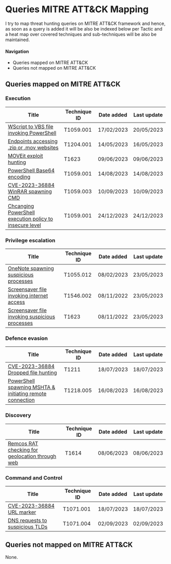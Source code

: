 # Queries MITRE ATT&CK Mapping

I try to map threat hunting queries on MITRE ATT&CK framework and hence, as soon as a query is added it will be also be indexed below per Tactic and a heat map over covered techniques and sub-techniques will be also be maintained.

#### Navigation
- Queries mapped on MITRE ATT&CK
- Queries not mapped on MITRE ATT&CK

## Queries mapped on MITRE ATT&CK

### Execution

| Title        | Technique ID           | Date added  | Last update |
|---------------|---------------|-------|-------|
| [WScript to VBS file invoking PowerShell](https://github.com/cyb3rmik3/KQL-threat-hunting-queries/blob/main/01.ThreatHunting/wscript-vbs-spawning-suspicious-processes.md)      | T1059.001 | 17/02/2023 | 20/05/2023 |
| [Endpoints accessing .zip or .mov websites](https://github.com/cyb3rmik3/KQL-threat-hunting-queries/blob/main/01.ThreatHunting/network-zipandmov-access.md)      | T1204.001 | 14/05/2023 | 16/05/2023 |
| [MOVEit exploit hunting](https://github.com/cyb3rmik3/KQL-threat-hunting-queries/blob/main/01.ThreatHunting/MOVEit-exploit-hunting.md)      | T1623 | 09/06/2023 | 09/06/2023 |
| [PowerShell Base64 encoding](https://github.com/cyb3rmik3/KQL-threat-hunting-queries/blob/main/01.ThreatHunting/powershell-base64-encoding.md)   | T1059.001 | 14/08/2023 | 14/08/2023 |
| [CVE-2023-36884 WinRAR spawning CMD](https://github.com/cyb3rmik3/KQL-threat-hunting-queries/blob/main/01.ThreatHunting/CVE-2023-38831-winrar-spawning-cmd.md)      | T1059.003 | 10/09/2023 | 10/09/2023 |
| [Chcanging PowerShell execution policy to insecure level](https://github.com/cyb3rmik3/KQL-threat-hunting-queries/blob/main/01.ThreatHunting/changing-powershell-execution-policy-to-insecure-level.md)      | T1059.001 | 24/12/2023 | 24/12/2023 |

### Privilege escalation

| Title        | Technique ID           | Date added  | Last update |
|---------------|---------------|-------|-------|
| [OneNote spawning suspicious processes](https://github.com/cyb3rmik3/KQL-threat-hunting-queries/blob/main/01.ThreatHunting/wscript-vbs-spawning-suspicious-processes.md)      | T1055.012 | 08/02/2023 | 23/05/2023 |
| [Screensaver file invoking internet access](https://github.com/cyb3rmik3/KQL-threat-hunting-queries/blob/main/01.ThreatHunting/screensaver-file-invoking-internet-access.md)      | T1546.002 | 08/11/2022 | 23/05/2023 |
| [Screensaver file invoking suspicious processes](https://github.com/cyb3rmik3/KQL-threat-hunting-queries/blob/main/01.ThreatHunting/screensaver-file-invoking-suspicious-processes.md)      | T1623 | 08/11/2022 | 23/05/2023 |

### Defence evasion

| Title        | Technique ID           | Date added  | Last update |
|---------------|---------------|-------|-------|
| [CVE-2023-36884 Dropped file hunting](https://github.com/cyb3rmik3/KQL-threat-hunting-queries/blob/main/01.ThreatHunting/CVE-2023-36884-dropped-file.md)      | T1211 | 18/07/2023 | 18/07/2023 |
| [PowerShell spawning MSHTA & initiating remote connection](https://github.com/cyb3rmik3/KQL-threat-hunting-queries/blob/main/01.ThreatHunting/powershell-spawning-mshta-initiating-connection.md)      | T1218.005 | 16/08/2023 | 16/08/2023 |

### Discovery

| Title        | Technique ID           | Date added  | Last update |
|---------------|---------------|-------|-------|
| [Remcos RAT checking for geolocation through web](https://github.com/cyb3rmik3/KQL-threat-hunting-queries/blob/main/01.ThreatHunting/remcos-rat-checking-for-geolocation.md)      | T1614 | 08/06/2023 | 08/06/2023 |

### Command and Control

| Title        | Technique ID           | Date added  | Last update |
|---------------|---------------|-------|-------|
| [CVE-2023-36884 URL marker](https://github.com/cyb3rmik3/KQL-threat-hunting-queries/blob/main/01.ThreatHunting/CVE-2023-36884-url-marker.md)      | T1071.001 | 18/07/2023 | 18/07/2023 |
| [DNS requests to suspicious TLDs](https://github.com/cyb3rmik3/KQL-threat-hunting-queries/blob/main/01.ThreatHunting/dns-requests-to-suspicious-tlds.md)      | T1071.004 | 02/09/2023 | 02/09/2023 |

## Queries not mapped on MITRE ATT&CK
None.
